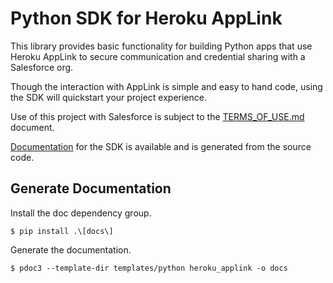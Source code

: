 # Python SDK for Heroku AppLink

This library provides basic functionality for building Python apps that use
Heroku AppLink to secure communication and credential sharing with a Salesforce
org.

Though the interaction with AppLink is simple and easy to hand code, using the
SDK will quickstart your project experience.

Use of this project with Salesforce is subject to the [TERMS_OF_USE.md](TERMS_OF_USE.md) document.

[Documentation](docs/heroku_applink/index.md) for the SDK is available and is generated
from the source code.

## Generate Documentation

Install the doc dependency group.

```shell
$ pip install .\[docs\]
```

Generate the documentation.

```shell
$ pdoc3 --template-dir templates/python heroku_applink -o docs
```
